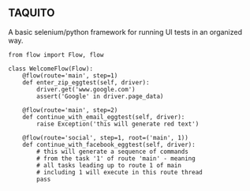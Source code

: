 ## TAQUITO
A basic selenium/python framework for running UI tests in an organized way.

    from flow import Flow, flow
    
    class WelcomeFlow(Flow):
        @flow(route='main', step=1)
        def enter_zip_eggtest(self, driver):
            driver.get('www.google.com')
            assert('Google' in driver.page_data)
    
        @flow(route='main', step=2)
        def continue_with_email_eggtest(self, driver):
            raise Exception('this will generate red text')
    
        @flow(route='social', step=1, root=('main', 1))
        def continue_with_facebook_eggtest(self, driver):
            # this will generate a sequence of commands
            # from the task '1' of route 'main' - meaning
            # all tasks leading up to route 1 of main 
            # including 1 will execute in this route thread
            pass
